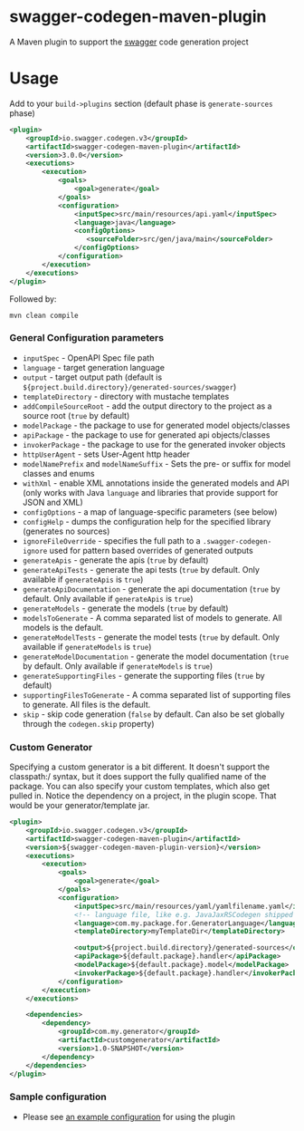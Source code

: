 swagger-codegen-maven-plugin
============================

A Maven plugin to support the [swagger](http://swagger.io) code generation project

Usage
============================

Add to your `build->plugins` section (default phase is `generate-sources` phase)
```xml
<plugin>
    <groupId>io.swagger.codegen.v3</groupId>
    <artifactId>swagger-codegen-maven-plugin</artifactId>
    <version>3.0.0</version>
    <executions>
        <execution>
            <goals>
                <goal>generate</goal>
            </goals>
            <configuration>
                <inputSpec>src/main/resources/api.yaml</inputSpec>
                <language>java</language>
                <configOptions>
                   <sourceFolder>src/gen/java/main</sourceFolder>
                </configOptions>
            </configuration>
        </execution>
    </executions>
</plugin>
```

Followed by:

```
mvn clean compile
```

### General Configuration parameters

- `inputSpec` - OpenAPI Spec file path
- `language` - target generation language
- `output` - target output path (default is `${project.build.directory}/generated-sources/swagger`)
- `templateDirectory` - directory with mustache templates
- `addCompileSourceRoot` - add the output directory to the project as a source root (`true` by default)
- `modelPackage` - the package to use for generated model objects/classes
- `apiPackage` - the package to use for generated api objects/classes
- `invokerPackage` - the package to use for the generated invoker objects
- `httpUserAgent` - sets User-Agent http header
- `modelNamePrefix` and `modelNameSuffix` - Sets the pre- or suffix for model classes and enums
- `withXml` - enable XML annotations inside the generated models and API (only works with Java `language` and libraries that provide support for JSON and XML)
- `configOptions` - a map of language-specific parameters (see below)
- `configHelp` - dumps the configuration help for the specified library (generates no sources)
- `ignoreFileOverride` - specifies the full path to a `.swagger-codegen-ignore` used for pattern based overrides of generated outputs
- `generateApis` - generate the apis (`true` by default)
- `generateApiTests` - generate the api tests (`true` by default. Only available if `generateApis` is `true`)
- `generateApiDocumentation` - generate the api documentation (`true` by default. Only available if `generateApis` is `true`)
- `generateModels` - generate the models (`true` by default)
- `modelsToGenerate` - A comma separated list of models to generate.  All models is the default.
- `generateModelTests` - generate the model tests (`true` by default. Only available if `generateModels` is `true`)
- `generateModelDocumentation` - generate the model documentation (`true` by default. Only available if `generateModels` is `true`)
- `generateSupportingFiles` - generate the supporting files (`true` by default)
- `supportingFilesToGenerate` - A comma separated list of supporting files to generate.  All files is the default.
- `skip` - skip code generation (`false` by default. Can also be set globally through the `codegen.skip` property)

### Custom Generator

Specifying a custom generator is a bit different. It doesn't support the classpath:/ syntax, but it does support the fully qualified name of the package. You can also specify your custom templates, which also get pulled in. Notice the dependency on a project, in the plugin scope. That would be your generator/template jar.

```xml
<plugin>
    <groupId>io.swagger.codegen.v3</groupId>
    <artifactId>swagger-codegen-maven-plugin</artifactId>
    <version>${swagger-codegen-maven-plugin-version}</version>
    <executions>
        <execution>
            <goals>
                <goal>generate</goal>
            </goals>
            <configuration>
                <inputSpec>src/main/resources/yaml/yamlfilename.yaml</inputSpec>
                <!-- language file, like e.g. JavaJaxRSCodegen shipped with swagger -->
                <language>com.my.package.for.GeneratorLanguage</language>
                <templateDirectory>myTemplateDir</templateDirectory>

                <output>${project.build.directory}/generated-sources</output>
                <apiPackage>${default.package}.handler</apiPackage>
                <modelPackage>${default.package}.model</modelPackage>
                <invokerPackage>${default.package}.handler</invokerPackage>
            </configuration>
        </execution>
    </executions>

    <dependencies>
        <dependency>
            <groupId>com.my.generator</groupId>
            <artifactId>customgenerator</artifactId>
            <version>1.0-SNAPSHOT</version>
        </dependency>
    </dependencies>
</plugin>
```

### Sample configuration

- Please see [an example configuration](examples) for using the plugin
